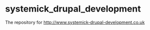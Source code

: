 systemick_drupal_development
============================

The repository for http://www.systemick-drupal-development.co.uk